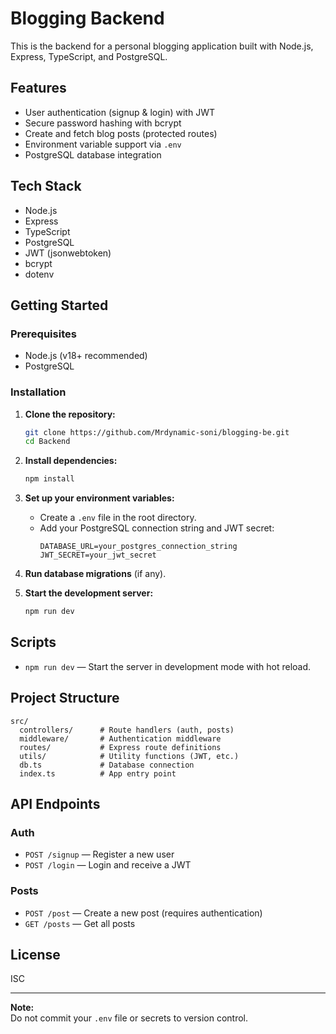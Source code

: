 # Blogging Backend

This is the backend for a personal blogging application built with Node.js, Express, TypeScript, and PostgreSQL.

## Features

- User authentication (signup & login) with JWT
- Secure password hashing with bcrypt
- Create and fetch blog posts (protected routes)
- Environment variable support via `.env`
- PostgreSQL database integration

## Tech Stack

- Node.js
- Express
- TypeScript
- PostgreSQL
- JWT (jsonwebtoken)
- bcrypt
- dotenv

## Getting Started

### Prerequisites

- Node.js (v18+ recommended)
- PostgreSQL

### Installation

1. **Clone the repository:**
   ```sh
   git clone https://github.com/Mrdynamic-soni/blogging-be.git
   cd Backend
   ```

2. **Install dependencies:**
   ```sh
   npm install
   ```

3. **Set up your environment variables:**
   - Create a `.env` file in the root directory.
   - Add your PostgreSQL connection string and JWT secret:
     ```
     DATABASE_URL=your_postgres_connection_string
     JWT_SECRET=your_jwt_secret
     ```

4. **Run database migrations** (if any).

5. **Start the development server:**
   ```sh
   npm run dev
   ```

## Scripts

- `npm run dev` — Start the server in development mode with hot reload.

## Project Structure

```
src/
  controllers/      # Route handlers (auth, posts)
  middleware/       # Authentication middleware
  routes/           # Express route definitions
  utils/            # Utility functions (JWT, etc.)
  db.ts             # Database connection
  index.ts          # App entry point
```

## API Endpoints

### Auth

- `POST /signup` — Register a new user
- `POST /login` — Login and receive a JWT

### Posts

- `POST /post` — Create a new post (requires authentication)
- `GET /posts` — Get all posts

## License

ISC

---
**Note:**  
Do not commit your `.env` file or secrets to version control.